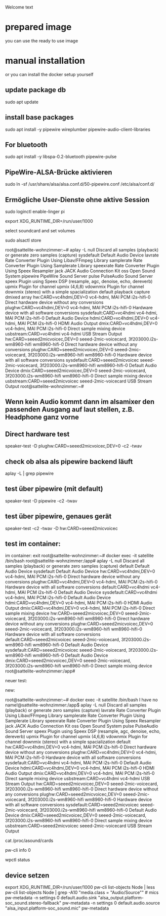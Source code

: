 
Welcome text

# prepared image
you can use the ready to use image 


# manual installation
or you can install the docker setup yourself

##  update package db
sudo apt update

## install base packages
sudo apt install -y pipewire wireplumber pipewire-audio-client-libraries

## For bluetooth
sudo apt install -y libspa-0.2-bluetooth pipewire-pulse

## PipeWire-ALSA-Brücke aktivieren
sudo ln -sf /usr/share/alsa/alsa.conf.d/50-pipewire.conf /etc/alsa/conf.d/



## Ermögliche User-Dienste ohne aktive Session
sudo loginctl enable-linger pi





export XDG_RUNTIME_DIR=/run/user/1000

select soundcard and set volumes

sudo alsactl store










root@sattelite-wohnzimmer:~# aplay -L
null
    Discard all samples (playback) or generate zero samples (capture)
sysdefault
    Default Audio Device
lavrate
    Rate Converter Plugin Using Libav/FFmpeg Library
samplerate
    Rate Converter Plugin Using Samplerate Library
speexrate
    Rate Converter Plugin Using Speex Resampler
jack
    JACK Audio Connection Kit
oss
    Open Sound System
pipewire
    PipeWire Sound Server
pulse
    PulseAudio Sound Server
speex
    Plugin using Speex DSP (resample, agc, denoise, echo, dereverb)
upmix
    Plugin for channel upmix (4,6,8)
vdownmix
    Plugin for channel downmix (stereo) with a simple spacialization
default
playback
capture
dmixed
array
hw:CARD=vc4hdmi,DEV=0
    vc4-hdmi, MAI PCM i2s-hifi-0
    Direct hardware device without any conversions
plughw:CARD=vc4hdmi,DEV=0
    vc4-hdmi, MAI PCM i2s-hifi-0
    Hardware device with all software conversions
sysdefault:CARD=vc4hdmi
    vc4-hdmi, MAI PCM i2s-hifi-0
    Default Audio Device
hdmi:CARD=vc4hdmi,DEV=0
    vc4-hdmi, MAI PCM i2s-hifi-0
    HDMI Audio Output
dmix:CARD=vc4hdmi,DEV=0
    vc4-hdmi, MAI PCM i2s-hifi-0
    Direct sample mixing device
usbstream:CARD=vc4hdmi
    vc4-hdmi
    USB Stream Output
hw:CARD=seeed2micvoicec,DEV=0
    seeed-2mic-voicecard, 3f203000.i2s-wm8960-hifi wm8960-hifi-0
    Direct hardware device without any conversions
plughw:CARD=seeed2micvoicec,DEV=0
    seeed-2mic-voicecard, 3f203000.i2s-wm8960-hifi wm8960-hifi-0
    Hardware device with all software conversions
sysdefault:CARD=seeed2micvoicec
    seeed-2mic-voicecard, 3f203000.i2s-wm8960-hifi wm8960-hifi-0
    Default Audio Device
dmix:CARD=seeed2micvoicec,DEV=0
    seeed-2mic-voicecard, 3f203000.i2s-wm8960-hifi wm8960-hifi-0
    Direct sample mixing device
usbstream:CARD=seeed2micvoicec
    seeed-2mic-voicecard
    USB Stream Output
root@sattelite-wohnzimmer:~# 



## Wenn kein Audio kommt dann im alsamixer den passenden Ausgang auf laut stellen, z.B. Headphone ganz vorne

## Direct hardware test
speaker-test -D plughw:CARD=seeed2micvoicec,DEV=0 -c2 -twav

## check ob alsa als pipewire backend läuft
aplay -L | grep pipewire

## test über pipewire (mit default)
speaker-test -D pipewire -c2 -twav

## test über pipewire, genaues gerät
speaker-test -c2 -twav -D hw:CARD=seeed2micvoicec











## test im container:
im container:
exit
root@sattelite-wohnzimmer:~# docker exec -it satellite /bin/bash
root@sattelite-wohnzimmer:/app# aplay -L
null
    Discard all samples (playback) or generate zero samples (capture)
default
    Default Audio Device
sysdefault
    Default Audio Device
hw:CARD=vc4hdmi,DEV=0
    vc4-hdmi, MAI PCM i2s-hifi-0
    Direct hardware device without any conversions
plughw:CARD=vc4hdmi,DEV=0
    vc4-hdmi, MAI PCM i2s-hifi-0
    Hardware device with all software conversions
default:CARD=vc4hdmi
    vc4-hdmi, MAI PCM i2s-hifi-0
    Default Audio Device
sysdefault:CARD=vc4hdmi
    vc4-hdmi, MAI PCM i2s-hifi-0
    Default Audio Device
hdmi:CARD=vc4hdmi,DEV=0
    vc4-hdmi, MAI PCM i2s-hifi-0
    HDMI Audio Output
dmix:CARD=vc4hdmi,DEV=0
    vc4-hdmi, MAI PCM i2s-hifi-0
    Direct sample mixing device
hw:CARD=seeed2micvoicec,DEV=0
    seeed-2mic-voicecard, 3f203000.i2s-wm8960-hifi wm8960-hifi-0
    Direct hardware device without any conversions
plughw:CARD=seeed2micvoicec,DEV=0
    seeed-2mic-voicecard, 3f203000.i2s-wm8960-hifi wm8960-hifi-0
    Hardware device with all software conversions
default:CARD=seeed2micvoicec
    seeed-2mic-voicecard, 3f203000.i2s-wm8960-hifi wm8960-hifi-0
    Default Audio Device
sysdefault:CARD=seeed2micvoicec
    seeed-2mic-voicecard, 3f203000.i2s-wm8960-hifi wm8960-hifi-0
    Default Audio Device
dmix:CARD=seeed2micvoicec,DEV=0
    seeed-2mic-voicecard, 3f203000.i2s-wm8960-hifi wm8960-hifi-0
    Direct sample mixing device
root@sattelite-wohnzimmer:/app# 





neuer test:






new:


root@sattelite-wohnzimmer:~# docker exec -it satellite /bin/bash
I have no name!@sattelite-wohnzimmer:/app$ aplay -L
null
    Discard all samples (playback) or generate zero samples (capture)
lavrate
    Rate Converter Plugin Using Libav/FFmpeg Library
samplerate
    Rate Converter Plugin Using Samplerate Library
speexrate
    Rate Converter Plugin Using Speex Resampler
jack
    JACK Audio Connection Kit
oss
    Open Sound System
pulse
    PulseAudio Sound Server
speex
    Plugin using Speex DSP (resample, agc, denoise, echo, dereverb)
upmix
    Plugin for channel upmix (4,6,8)
vdownmix
    Plugin for channel downmix (stereo) with a simple spacialization
default
hw:CARD=vc4hdmi,DEV=0
    vc4-hdmi, MAI PCM i2s-hifi-0
    Direct hardware device without any conversions
plughw:CARD=vc4hdmi,DEV=0
    vc4-hdmi, MAI PCM i2s-hifi-0
    Hardware device with all software conversions
sysdefault:CARD=vc4hdmi
    vc4-hdmi, MAI PCM i2s-hifi-0
    Default Audio Device
hdmi:CARD=vc4hdmi,DEV=0
    vc4-hdmi, MAI PCM i2s-hifi-0
    HDMI Audio Output
dmix:CARD=vc4hdmi,DEV=0
    vc4-hdmi, MAI PCM i2s-hifi-0
    Direct sample mixing device
usbstream:CARD=vc4hdmi
    vc4-hdmi
    USB Stream Output
hw:CARD=seeed2micvoicec,DEV=0
    seeed-2mic-voicecard, 3f203000.i2s-wm8960-hifi wm8960-hifi-0
    Direct hardware device without any conversions
plughw:CARD=seeed2micvoicec,DEV=0
    seeed-2mic-voicecard, 3f203000.i2s-wm8960-hifi wm8960-hifi-0
    Hardware device with all software conversions
sysdefault:CARD=seeed2micvoicec
    seeed-2mic-voicecard, 3f203000.i2s-wm8960-hifi wm8960-hifi-0
    Default Audio Device
dmix:CARD=seeed2micvoicec,DEV=0
    seeed-2mic-voicecard, 3f203000.i2s-wm8960-hifi wm8960-hifi-0
    Direct sample mixing device
usbstream:CARD=seeed2micvoicec
    seeed-2mic-voicecard
    USB Stream Output







cat /proc/asound/cards


pw-cli info 0



wpctl status





## device setzen
export XDG_RUNTIME_DIR=/run/user/1000
pw-cli list-objects Node | less
pw-cli list-objects Node | grep -A10 "media.class = \"Audio/Source\"" # mics
pw-metadata -n settings 0 default.audio.sink "alsa_output.platform-soc_sound.stereo-fallback"
pw-metadata -n settings 0 default.audio.source "alsa_input.platform-soc_sound.mic"
pw-metadata


